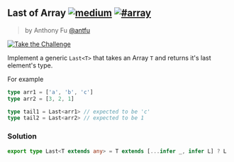 ## Last of Array [![medium](https://camo.githubusercontent.com/5ce31e72531641f77d1326a930f048d15cdfab80dfb45b4d6f7b4176ea21bfc2/68747470733a2f2f696d672e736869656c64732e696f2f62616467652f2d6d656469756d2d643939303161)](https://camo.githubusercontent.com/5ce31e72531641f77d1326a930f048d15cdfab80dfb45b4d6f7b4176ea21bfc2/68747470733a2f2f696d672e736869656c64732e696f2f62616467652f2d6d656469756d2d643939303161) [![#array](https://camo.githubusercontent.com/bdce66c7384f9f4bbeb383d89a5facdd8b1a2d3699a41d9e325ef7ea98969771/68747470733a2f2f696d672e736869656c64732e696f2f62616467652f2d25323361727261792d393939)](https://camo.githubusercontent.com/bdce66c7384f9f4bbeb383d89a5facdd8b1a2d3699a41d9e325ef7ea98969771/68747470733a2f2f696d672e736869656c64732e696f2f62616467652f2d25323361727261792d393939)

> by Anthony Fu [@antfu](https://github.com/antfu)

[![Take the Challenge](https://camo.githubusercontent.com/4fed78c46bb6102dcab12f301c6d2de5ecd5f7772181e2ba3c20d561040cb823/68747470733a2f2f696d672e736869656c64732e696f2f62616467652f2d54616b652532307468652532304368616c6c656e67652d3331373863363f6c6f676f3d74797065736372697074266c6f676f436f6c6f723d7768697465)](https://tsch.js.org/15/play)

Implement a generic `Last<T>` that takes an Array `T` and returns it's last element's type.

For example

```ts
type arr1 = ['a', 'b', 'c']
type arr2 = [3, 2, 1]

type tail1 = Last<arr1> // expected to be 'c'
type tail2 = Last<arr2> // expected to be 1
```

### Solution

```ts
export type Last<T extends any> = T extends [...infer _, infer L] ? L : never;
```

